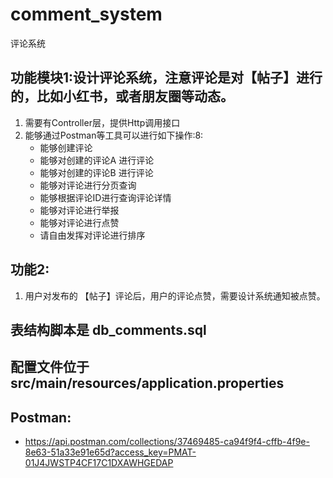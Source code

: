 # comment_system
 评论系统

## 功能模块1:设计评论系统，注意评论是对【帖子】进行的，比如小红书，或者朋友圈等动态。
1. 需要有Controller层，提供Http调用接口
2. 能够通过Postman等工具可以进行如下操作:8:
   - 能够创建评论 
   - 能够对创建的评论A 进行评论
   - 能够对创建的评论B 进行评论
   - 能够对评论进行分页查询
   - 能够根据评论ID进行查询评论详情
   - 能够对评论进行举报
   - 能够对评论进行点赞
   - 请自由发挥对评论进行排序 
## 功能2:
1. 用户对发布的 【帖子】评论后，用户的评论点赞，需要设计系统通知被点赞。

## 表结构脚本是 db_comments.sql 
## 配置文件位于src/main/resources/application.properties
## Postman:
- https://api.postman.com/collections/37469485-ca94f9f4-cffb-4f9e-8e63-51a33e91e65d?access_key=PMAT-01J4JWSTP4CF17C1DXAWHGEDAP